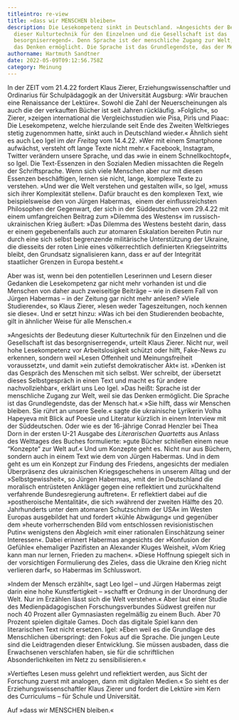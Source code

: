```yaml
---
titleintro: re-view
title: »dass wir MENSCHEN bleiben«
description: Die Lesekompetenz sinkt in Deutschland. »Angesichts der Bedeutung
  dieser Kulturtechnik für den Einzelnen und die Gesellschaft ist das
  besorgniserregend«. Denn Sprache ist der menschliche Zugang zur Welt, weil sie
  das Denken ermöglicht. Die Sprache ist das Grundlegendste, das der Mensch hat.
authorname: Hartmuth Sandtner
date: 2022-05-09T09:12:56.758Z
category: Meinung
---
```

In der ZEIT vom 21.4.22 fordert Klaus Zierer, Erziehungswissenschaftler und Ordinarius für Schulpädagogik an der Universität Augsburg: »Wir brauchen eine Renaissance der Lektüre«. Sowohl die Zahl der Neuerscheinungen als auch die der verkauften Bücher ist seit Jahren rückläufig. »Folglich«, so Zierer, »zeigen international die Vergleichsstudien wie Pisa, Pirls und Piaac: Die Lesekompetenz, welche hierzulande seit Ende des Zweiten Weltkrieges stetig zugenommen hatte, sinkt auch in Deutschland wieder.« Ähnlich sieht es auch Leo Igel im *der Freitag* vom 14.4.22. »Wer mit einem Smartphone aufwächst, versteht oft lange Texte nicht mehr.« Facebook, Instagram, Twitter verändern unsere Sprache, und das »wie in einem Schnellkochtopf«, so Igel. Die Text-Essenzen in den Sozialen Medien missachten die Regeln der Schriftsprache. Wenn sich viele Menschen aber nur mit diesen Essenzen beschäftigen, lernen sie nicht, lange, komplexe Texte zu verstehen. »Und wer die Welt verstehen und gestalten will«, so Igel, »muss sich ihrer Komplexität stellen«. Dafür braucht es den komplexen Text, wie beispielsweise den von Jürgen Habermas,  einem der einflussreichsten Philosophen der Gegenwart, der sich in der Süddeutschen vom 29.4.22 mit einem umfangreichen Beitrag zum »Dilemma des Westens« im russisch-ukrainischen Krieg äußert: »Das Dilemma des Westens besteht darin, dass er einem gegebenenfalls auch zur atomaren Eskalation bereiten Putin nur durch eine sich selbst begrenzende militärische Unterstützung der Ukraine, die diesseits der roten Linie eines völkerrechtlich definierten Kriegseintritts bleibt, den Grundsatz signalisieren kann, dass er auf der Integrität staatlicher Grenzen in Europa besteht.« 

Aber was ist, wenn bei den potentiellen Leserinnen und Lesern dieser Gedanken die Lesekompetenz gar nicht mehr vorhanden ist und die Menschen von daher auch zweiseitige Beiträge – wie in diesem Fall von Jürgen Habermas – in der Zeitung gar nicht mehr anlesen? »Viele Studierende«, so Klaus Zierer, »lesen weder Tageszeitungen, noch kennen sie diese«. Und er setzt hinzu: »Was ich bei den Studierenden beobachte, gilt in ähnlicher Weise für alle Menschen.«

»Angesichts der Bedeutung dieser Kulturtechnik für den Einzelnen und die Gesellschaft ist das besorgniserregend«, urteilt Klaus Zierer. Nicht nur, weil hohe Lesekompetenz vor Arbeitslosigkeit schützt oder hilft, Fake-News zu erkennen, sondern weil »Lesen Offenheit und Meinungsfreiheit voraussetzt«, und damit »ein zutiefst demokratischer Akt« ist. »Denken ist das Gespräch des Menschen mit sich selbst. Wer schreibt, der übersetzt dieses Selbstgespräch in einen Text und macht es für andere nachvollziehbar«, erklärt uns Leo Igel. »Das heißt: Sprache ist der menschliche Zugang zur Welt, weil sie das Denken ermöglicht. Die Sprache ist das Grundlegendste, das der Mensch hat.« »Sie hilft, dass wir Menschen bleiben. Sie rührt an unsere Seele.« sagte die ukrainische Lyrikerin Volha Hapeyeva mit Blick auf Poesie und Literatur kürzlich in einem Interview mit der Süddeutschen. Oder wie es der 16-jährige Conrad Henzler bei Thea Dorn in der ersten U-21 Ausgabe des *Literarischen Quartetts* aus Anlass des Welttages des Buches formulierte: »gute Bücher schließen einem neue “Konzepte“ zur Welt auf.« Und um Konzepte geht es. Nicht nur aus Büchern, sondern auch in einem Text wie dem von Jürgen Habermas. Und in dem geht es um ein Konzept zur Findung des Friedens, angesichts der medialen Überpräsenz des ukrainischen Kriegsgeschehens in unserem Alltag und der »Selbstgewissheit«, so Jürgen Habermas, »mit der in Deutschland die moralisch entrüsteten Ankläger gegen eine reflektiert und zurückhaltend verfahrende Bundesregierung auftreten«. Er reflektiert dabei auf die »postheroische Mentalität«, die sich »während der zweiten Hälfte des 20. Jahrhunderts unter dem atomaren Schutzschirm der USA« im Westen Europas ausgebildet hat und fordert »kühle Abwägung« und gegenüber dem »heute vorherrschenden Bild vom entschlossen revisionistischen Putin« wenigstens den Abgleich »mit einer rationalen Einschätzung seiner Interessen«. Dabei erinnert Habermas angesichts der »Konfusion der Gefühle« ehemaliger Pazifisten an Alexander Kluges Weisheit, »Vom Krieg kann man nur lernen, Frieden zu machen«. »Diese Hoffnung spiegelt sich in der vorsichtigen Formulierung des Zieles, dass die Ukraine den Krieg nicht verlieren darf«, so Habermas im Schlusswort.

»Indem der Mensch erzählt«, sagt Leo Igel – und Jürgen Habermas zeigt darin eine hohe Kunstfertigkeit – »schafft er Ordnung in der Unordnung der Welt. Nur im Erzählen lässt sich die Welt verstehen.« Aber laut einer Studie des Medienpädagogischen Forschungsverbundes Südwest greifen nur noch 40 Prozent aller Gymnasiasten regelmäßig zu einem Buch. Aber 70 Prozent spielen digitale Games. Doch das digitale Spiel kann den literarischen Text nicht ersetzen. Igel: »Eben weil es die Grundlage des Menschlichen überspringt: den Fokus auf die Sprache. Die jungen Leute sind die Leidtragenden dieser Entwicklung. Sie müssen ausbaden, dass die Erwachsenen verschlafen haben, sie für die schriftlichen Absonderlichkeiten im Netz zu sensibilisieren.«

»Vertieftes Lesen muss gelehrt und reflektiert werden, aus Sicht der Forschung zuerst mit analogen, dann mit digitalen Medien.« So sieht es der Erziehungswissenschaftler Klaus Zierer und fordert die Lektüre »im Kern des Curriculums – für Schule und Universität.

Auf »dass wir MENSCHEN bleiben.«